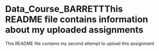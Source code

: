 # Data_Course_BARRETTThis README file contains information about my uploaded assignments
This README file contains my second attempt to upload this assignment
